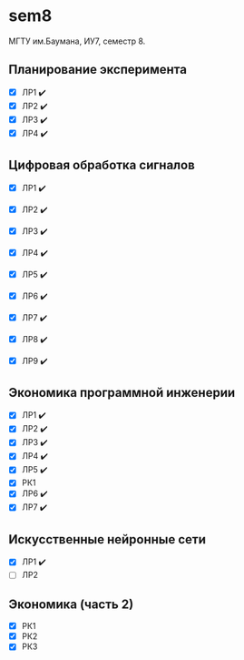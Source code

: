 # sem8

МГТУ им.Баумана, ИУ7, семестр 8. 

## Планирование эксперимента 
  - [x] ЛР1 :heavy_check_mark: 
  - [x] ЛР2 :heavy_check_mark: 
  - [x] ЛР3 :heavy_check_mark: 
  - [x] ЛР4 :heavy_check_mark: 

## Цифровая обработка сигналов
  - [x] ЛР1 :heavy_check_mark: 
  - [x] ЛР2 :heavy_check_mark:
  - [x] ЛР3 :heavy_check_mark:
  - [x] ЛР4 :heavy_check_mark:
  - [x] ЛР5 :heavy_check_mark:
  - [x] ЛР6 :heavy_check_mark:
  - [x] ЛР7 :heavy_check_mark:
  - [x] ЛР8 :heavy_check_mark:
  - [x] ЛР9 :heavy_check_mark:
  
  
## Экономика программной инженерии
  - [x] ЛР1 :heavy_check_mark: 
  - [x] ЛР2 :heavy_check_mark: 
  - [x] ЛР3 :heavy_check_mark: 
  - [x] ЛР4 :heavy_check_mark: 
  - [x] ЛР5 :heavy_check_mark: 
  - [x] РК1
  - [x] ЛР6 :heavy_check_mark: 
  - [x] ЛР7 :heavy_check_mark: 
  
## Искусственные нейронные сети
  - [x] ЛР1 :heavy_check_mark: 
  - [ ] ЛР2
  
## Экономика (часть 2)
  - [x] РК1
  - [x] РК2
  - [x] РК3
